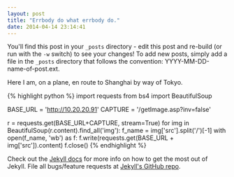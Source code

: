```yaml
---
layout: post
title: "Errbody do what errbody do."
date: 2014-04-14 23:14:41
---
```


You'll find this post in your `_posts` directory - edit this post and re-build (or run with the `-w` switch) to see your changes!
To add new posts, simply add a file in the `_posts` directory that follows the convention: YYYY-MM-DD-name-of-post.ext.

Here I am, on a plane, en route to Shanghai by way of Tokyo. 

{% highlight python %}
import requests
from bs4 import BeautifulSoup

BASE_URL = 'http://10.20.20.91'
CAPTURE  = '/getImage.asp?inv=false'

r = requests.get(BASE_URL+CAPTURE, stream=True)
for img in BeautifulSoup(r.content).find_all('img'):
    f_name = img['src'].split('/')[-1]
    with open(f_name, 'wb') as f:
        f.write(requests.get(BASE_URL + img['src']).content)
        f.close()
{% endhighlight %}

Check out the [Jekyll docs][jekyll] for more info on how to get the most out of Jekyll. File all bugs/feature requests at [Jekyll's GitHub repo][jekyll-gh].

[jekyll-gh]: https://github.com/mojombo/jekyll
[jekyll]:    http://jekyllrb.com
